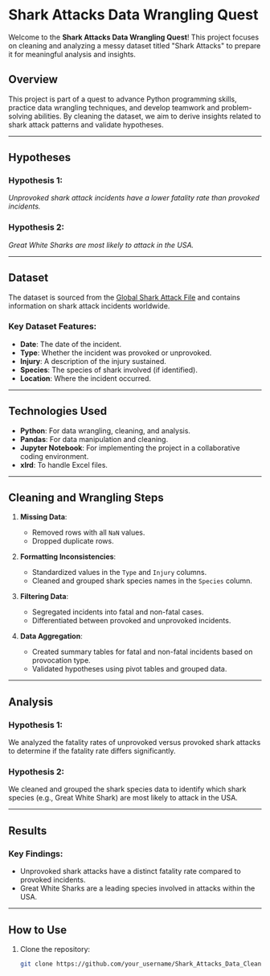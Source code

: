 # Shark Attacks Data Wrangling Quest

Welcome to the **Shark Attacks Data Wrangling Quest**! This project focuses on cleaning and analyzing a messy dataset titled "Shark Attacks" to prepare it for meaningful analysis and insights. 

## Overview

This project is part of a quest to advance Python programming skills, practice data wrangling techniques, and develop teamwork and problem-solving abilities. By cleaning the dataset, we aim to derive insights related to shark attack patterns and validate hypotheses.

---

## Hypotheses

### Hypothesis 1:
*Unprovoked shark attack incidents have a lower fatality rate than provoked incidents.*

### Hypothesis 2:
*Great White Sharks are most likely to attack in the USA.*

---

## Dataset

The dataset is sourced from the [Global Shark Attack File](https://www.sharkattackfile.net/) and contains information on shark attack incidents worldwide.

### Key Dataset Features:
- **Date**: The date of the incident.
- **Type**: Whether the incident was provoked or unprovoked.
- **Injury**: A description of the injury sustained.
- **Species**: The species of shark involved (if identified).
- **Location**: Where the incident occurred.

---

## Technologies Used

- **Python**: For data wrangling, cleaning, and analysis.
- **Pandas**: For data manipulation and cleaning.
- **Jupyter Notebook**: For implementing the project in a collaborative coding environment.
- **xlrd**: To handle Excel files.

---

## Cleaning and Wrangling Steps

1. **Missing Data**: 
   - Removed rows with all `NaN` values.
   - Dropped duplicate rows.

2. **Formatting Inconsistencies**:
   - Standardized values in the `Type` and `Injury` columns.
   - Cleaned and grouped shark species names in the `Species` column.

3. **Filtering Data**:
   - Segregated incidents into fatal and non-fatal cases.
   - Differentiated between provoked and unprovoked incidents.

4. **Data Aggregation**:
   - Created summary tables for fatal and non-fatal incidents based on provocation type.
   - Validated hypotheses using pivot tables and grouped data.

---

## Analysis

### Hypothesis 1:
We analyzed the fatality rates of unprovoked versus provoked shark attacks to determine if the fatality rate differs significantly.

### Hypothesis 2:
We cleaned and grouped the shark species data to identify which shark species (e.g., Great White Shark) are most likely to attack in the USA.

---

## Results

### Key Findings:
- Unprovoked shark attacks have a distinct fatality rate compared to provoked incidents.
- Great White Sharks are a leading species involved in attacks within the USA.

---

## How to Use

1. Clone the repository:
   ```bash
   git clone https://github.com/your_username/Shark_Attacks_Data_Cleaning.git
